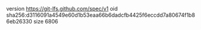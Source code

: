 version https://git-lfs.github.com/spec/v1
oid sha256:d3116091a4549e60d1b53eaa66b6dadcfb4425f6eccdd7a80674f1b86eb26330
size 6806
